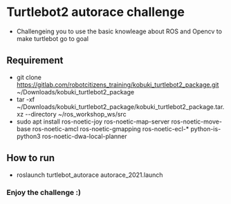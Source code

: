 # Turtlebot2 autorace challenge 
- Challengeing you to use the basic knowleage about ROS and Opencv to make turtlebot go to goal 
## Requirement
- git clone https://gitlab.com/robotcitizens_training/kobuki_turtlebot2_package.git ~/Downloads/kobuki_turtlebot2_package
- tar -xf ~/Downloads/kobuki_turtlebot2_package/kobuki_turtlebot2_package.tar.xz --directory ~/ros_workshop_ws/src
- sudo apt install ros-noetic-joy ros-noetic-map-server ros-noetic-move-base ros-noetic-amcl ros-noetic-gmapping ros-noetic-ecl-* python-is-python3 ros-noetic-dwa-local-planner

## How to run

- roslaunch turtlebot_autorace autorace_2021.launch

### Enjoy the challenge :)
